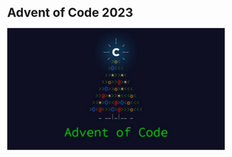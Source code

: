 # Advent of Code 2023
![advent of code christmas tree](https://github.com/szymonkaube/advent-of-code-2023/blob/master/advent_of_code.jpg?raw=true)
